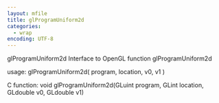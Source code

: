 ```yaml
---
layout: mfile
title: glProgramUniform2d
categories:
  - wrap
encoding: UTF-8
---
```


glProgramUniform2d  Interface to OpenGL function glProgramUniform2d

usage:  glProgramUniform2d( program, location, v0, v1 )

C function:  void glProgramUniform2d(GLuint program, GLint location, GLdouble v0, GLdouble v1)